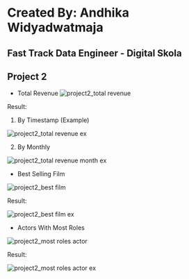 # Created By: Andhika Widyadwatmaja

## Fast Track Data Engineer - Digital Skola

## Project 2

- Total Revenue
![project2_total revenue](https://github.com/user-attachments/assets/47657670-4184-4678-b58c-c9ad2ca02c28)

Result:
1. By Timestamp (Example)

![project2_total revenue ex](https://github.com/user-attachments/assets/19682e45-ca24-45af-955a-0a276415e7fd)

2. By Monthly

![project2_total revenue month ex](https://github.com/user-attachments/assets/be52f253-8cd8-40d6-a139-eb1039fc02fc)

- Best Selling Film
  
![project2_best film](https://github.com/user-attachments/assets/eb422dc1-b3f8-44c0-be7a-6e9591e3f900)

Result:

![project2_best film ex](https://github.com/user-attachments/assets/471b99ad-c516-4acc-95fa-4e2027323a2d)

- Actors With Most Roles
  
![project2_most roles actor](https://github.com/user-attachments/assets/3f950f4c-975e-4d8c-ad2f-affaab5ec68e)

Result:

![project2_most roles actor ex](https://github.com/user-attachments/assets/d653cb9c-ef21-48ca-ae94-6b48dcd44bf1)
